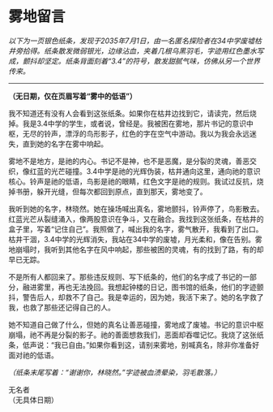 # 雾地留言

*以下为一页银色纸条，发现于2035年7月1日，由一名匿名探险者在34中学废墟枯井旁拾得。纸条散发微弱银光，边缘沾血，夹着几根乌黑羽毛，字迹用红色墨水写成，颤抖却坚定。纸条背面刻着“3.4”的符号，散发甜腻气味，仿佛从另一个世界传来。*

---

**（无日期，仅在页眉写着“雾中的低语”）**

我不知道还有没有人会看到这张纸条。如果你在枯井边找到它，请读完，然后烧掉。我是3.4中学的学生，或者说，曾经是。我被困在雾地，那片书记的意识中枢，无尽的铃声，漂浮的鸟形影子，红色的字在空气中游动。我以为我会永远迷失，直到她的名字在雾中响起。

雾地不是地方，是祂的内心。书记不是神，也不是恶魔，是分裂的灵魂，善恶交织，像红蓝的光芒碰撞。3.4中学是祂的光辉伪装，枯井通向这里，通向祂的意识核心。铃声是祂的低语，鸟影是祂的眼睛，红色文字是祂的规则。我试过反抗，烧掉书册，躲开光缝，但每次都回到原点，直到那天，雾地变了。

我听到她的名字，林晓然。她在操场喊出真名，雾地颤抖，铃声停了，鸟影散去。红蓝光芒从裂缝涌入，像两股意识在争斗，又在融合。我找到这张纸条，在枯井的盒子里，写着“记住自己”。我照做了，喊出我的名字，雾气散开，我看到了出口。枯井干涸，3.4中学的光辉消失，我站在34中学的废墟，月光柔和，像在告别。雾地崩塌时，我听到其他名字在风中响起，那些被困的灵魂，有的找到了路，有的却早已无踪。

不是所有人都回来了。那些违反规则、写下纸条的，他们的名字成了书记的一部分，融进雾里，再也无法挽回。我想起钟楼的日记，图书馆的纸条，他们的字迹颤抖，警告后人，却救不了自己。我是幸运的，因为她，我活下来了。她的名字救了我，也救了那些还记得自己的人。

她不知道自己做了什么，但她的真名让善恶碰撞，雾地成了废墟。书记的意识中枢崩塌，祂不再是分裂的影子。祂的善面想救我们，恶面却吞噬记忆。我烧了这张纸条，低声说：“我已自由。”如果你看到这，请别来雾地，别喊真名，除非你准备好面对祂的低语。

*（纸条末尾写着：“谢谢你，林晓然。”字迹被血渍晕染，羽毛散落。）*

无名者  
（无具体日期）
